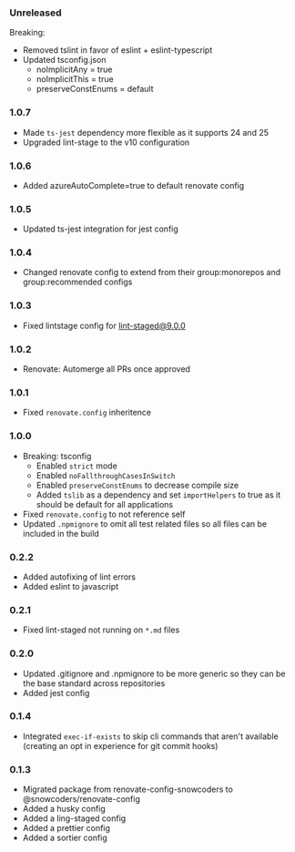 ### Unreleased

Breaking:

- Removed tslint in favor of eslint + eslint-typescript
- Updated tsconfig.json
  - noImplicitAny = true
  - noImplicitThis = true
  - preserveConstEnums = default

### 1.0.7

- Made `ts-jest` dependency more flexible as it supports 24 and 25
- Upgraded lint-stage to the v10 configuration

### 1.0.6

- Added azureAutoComplete=true to default renovate config

### 1.0.5

- Updated ts-jest integration for jest config

### 1.0.4

- Changed renovate config to extend from their group:monorepos and group:recommended configs

### 1.0.3

- Fixed lintstage config for lint-staged@9.0.0

### 1.0.2

- Renovate: Automerge all PRs once approved

### 1.0.1

- Fixed `renovate.config` inheritence

### 1.0.0

- Breaking: tsconfig
  - Enabled `strict` mode
  - Enabled `noFallthroughCasesInSwitch`
  - Enabled `preserveConstEnums` to decrease compile size
  - Added `tslib` as a dependency and set `importHelpers` to true as it should be default for all applications
- Fixed `renovate.config` to not reference self
- Updated `.npmignore` to omit all test related files so all files can be included in the build

### 0.2.2

- Added autofixing of lint errors
- Added eslint to javascript

### 0.2.1

- Fixed lint-staged not running on `*.md` files

### 0.2.0

- Updated .gitignore and .npmignore to be more generic so they can be the base standard across repositories
- Added jest config

### 0.1.4

- Integrated `exec-if-exists` to skip cli commands that aren't available (creating an opt in experience for git commit hooks)

### 0.1.3

- Migrated package from renovate-config-snowcoders to @snowcoders/renovate-config
- Added a husky config
- Added a ling-staged config
- Added a prettier config
- Added a sortier config
